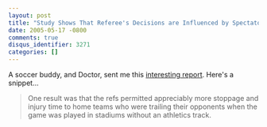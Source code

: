```yaml
---
layout: post
title: "Study Shows That Referee's Decisions are Influenced by Spectator Pressure"
date: 2005-05-17 -0800
comments: true
disqus_identifier: 3271
categories: []
---
```

A soccer buddy, and Doctor, sent me this [interesting
report](http://www.medicalnewstoday.com/medicalnews.php?newsid=24586).
Here's a snippet...

> One result was that the refs permitted appreciably more stoppage and
> injury time to home teams who were trailing their opponents when the
> game was played in stadiums without an athletics track.

